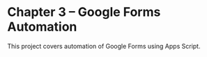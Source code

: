 # Chapter 3 – Google Forms Automation

This project covers automation of Google Forms using Apps Script.